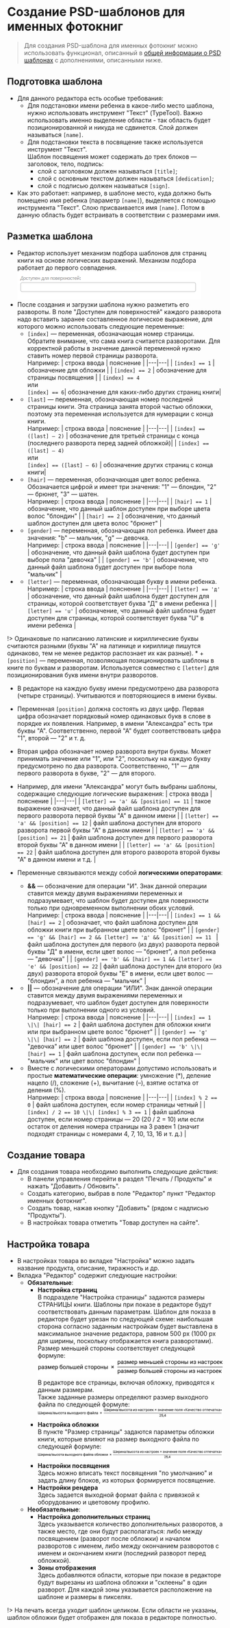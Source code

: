 # Создание PSD-шаблонов для именных фотокниг

> Для создания PSD-шаблона для именных фотокниг можно использовать функционал, описанный в [общей информации о PSD шаблонах](/design/psd-general) с дополнениями, описанными ниже.

## Подготовка шаблона
* Для данного редактора есть особые требования:
    + Для подстановки имени ребенка в какое-либо место шаблона, нужно использовать инструмент "Текст" (TypeTool). Важно использовать именно выделение области - так область будет позиционированной и никуда не сдвинется. Слой должен называться `[name]`.
    + Для подстановки текста в посвящение также используется инструмент "Текст".<br>Шаблон посвящения может содержать до трех блоков — заголовок, тело, подпись:
        - слой с заголовком должен называться `[title]`;
        - слой с основным текстом должен называться `[dedication]`;
        - слой с подписью должен называться `[sign]`.
* Как это работает: например, в шаблоне место, куда должно быть помещено имя ребенка (параметр `[name]`), выделяется с помощью инструмента "Текст". Слою присваивается имя `[name]`. Потом в данную область будет встраивать в соответствии с размерами имя.

## Разметка шаблона
* Редактор использует механизм подбора шаблонов для страниц книги на основе логических выражений. Механизм подбора работает до первого совпадения.
![](../_media/design/design31.png ':size=30%')
* После создания и загрузки шаблона нужно разметить его развороты. В поле "Доступен для поверхностей" каждого разворота надо вставить заранее составленное логическое выражение, для которого можно использовать следующие переменные:
    + `[index]` — переменная, обозначающая номер страницы.<br>Обратите внимание, что сама книга считается разворотами. Для корректной работы в значение данной переменной нужно ставить номер первой страницы разворота.<br>
    Например:
| строка ввода | пояснение |
|---|---|
| `[index] == 1` | обозначение для обложки |
| `[index] == 2` | обозначение для страницы посвящения |
| `[index] == 4`<br> или <br> `[index] == 6`| обозначение для каких-либо других страниц книги|
* 
    + `[last]` — переменная, обозначающая номер последней страницы книги. Эта страница занята второй частью обложки, поэтому эта переменная используется для нумерации с конца книги.<br>
Например:
| строка ввода | пояснение |
|---|---|
| `[index] == ([last] – 2)` | обозначение для третьей страницы с конца (последнего разворота перед задней обложкой)|
| `[index] == ([last] – 4)`<br> или<br> `[index] == ([last] – 6)` | обозначение других страниц с конца книги|
* 
    + `[hair]` — переменная, обозначающая цвет волос ребенка. Обозначается цифрой и имеет три значения: "1" —   блондин, "2" — брюнет, "3" — шатен.<br>
    Например:
| строка ввода | пояснение |
|---|---|
| `[hair] == 1` | обозначение, что данный шаблон доступен при выборе цвета волос "блондин" |
| `[hair] == 2` | обозначение, что данный шаблон доступен для цвета волос "брюнет" |
* 
    + `[gender]` — переменная, обозначающая пол ребенка. Имеет два значения: "b" — мальчик, "g" — девочка.<br>
    Например:
| строка ввода | пояснение |
|---|---|
| `[gender] == 'g'` | обозначение, что данный файл шаблона будет доступен при выборе пола "девочка" |
| `[gender] == 'b'` | обозначение, что данный файл шаблона будет доступен при выборе пола "мальчик" |
* 
    + `[letter]` — переменная, обозначающая букву в имени ребенка.<br>
    Например:
| строка ввода | пояснение |
|---|---|
| `[letter] == 'д'` | обозначение, что данный файл шаблона будет доступен для страницы, которой соответствует буква "Д" в имени ребенка |
| `[letter] == 'u'` | обозначение, что данный файл шаблона будет доступен для страницы, которой соответствует буква "U" в имени ребенка |

!> Одинаковые по написанию латинские и кириллические буквы считаются разными (буквы "А" на латинице и кириллице пишутся одинаково, тем не менее редактор распознает их как разные).
* 
    + `[position]` — переменная, позволяющая позиционировать шаблоны в книге по буквам и разворотам. Используется совместно с `[letter]` для позиционирования букв имени внутри разворотов.
* В редакторе на каждую букву имени предусмотрено два разворота (четыре страницы). Учитываются и повторяющиеся в имени буквы.
* Переменная `[position]` должна состоять из двух цифр. Первая цифра обозначает порядковый номер одинаковых букв в слове в порядке их появления. Например, в имени "Александра" есть три буквы "А". Соответственно, первой "А" будет соответствовать цифра "1", второй — "2" и т. д.
* Вторая цифра обозначает номер разворота внутри буквы. Может принимать значение или "1", или "2", поскольку на каждую букву предусмотрено по два разворота. Соответственно, "1" — для первого разворота в букве, "2" — для второго.
* Например, для имени "Александра" могут быть выбраны шаблоны, содержащие следующие логические выражения:
| строка ввода | пояснение |
|---|---|
| `[letter] == 'a' && [position] == 11` | такое выражение означает, что данный файл шаблона доступен для первого разворота первой буквы "А" в данном имени |
| `[letter] == 'a' && [position] == 12` | файл шаблона доступен для второго разворота первой буквы "А" в данном имени |
| `[letter] == 'a' && [position] == 21` | файл шаблона доступен для первого разворота второй буквы "А" в данном имени |
| `[letter] == 'a' && [position] == 22` | файл шаблона доступен для второго разворота второй буквы "А" в данном имени и т.д. |

* Переменные связываются между собой __логическими операторами__:
    + __&&__ — обозначение для операции "И". Знак данной операции ставится между двумя выражениями переменных и подразумевает, что шаблон будет доступен для поверхности только при одновременном выполнении обоих условий. <br>
    Например:
| строка ввода | пояснение |
|---|---|
| `[index] == 1 && [hair] == 2` | обозначает, что файл шаблона доступен для обложки книги при выбранном цвете волос "брюнет" |
| `[gender] == 'g' && [hair] == 2 && [letter] == 'д' && [position] == 11 ` | файл шаблона доступен для первого (из двух) разворота первой буквы "Д" в имени, если цвет волос — "брюнет", а пол ребенка — "девочка" |
| `[gender] == 'b' && [hair] == 1 && [letter] == 'е' && [position] == 22` | файл шаблона доступен для второго (из двух) разворота второй буквы "Е" в имени, если цвет волос — "блондин", а пол ребенка — "мальчик" |
* 
    + __\|\|__ — обозначение для операции "ИЛИ". Знак данной операции ставится между двумя выражениями переменных и подразумевает, что шаблон будет доступен для поверхности только при выполнении одного из условий. <br>
    Например:
| строка ввода | пояснение |
|---|---|
| `[index] == 1 \|\| [hair] == 2` | файл шаблона доступен для обложки книги или при выбранном цвете волос "брюнет" |
| `[gender] == 'g' \|\| [hair] == 2` | файл шаблона доступен, если пол ребенка — "девочка" или цвет волос "брюнет" |
| `[gender] == 'b' \|\| [hair] == 1` | файл шаблона доступен, если пол ребенка — "мальчик" или цвет волос "блондин" |

* 
    + Вместе с логическими операторами допустимо использовать и простые __математические операции__: умножение (\*), деление нацело (/), сложение (+), вычитание (–), взятие остатка от деления (%). <br>
    Например:
| строка ввода | пояснение |
|---|---|
| `[index] % 2 == 0` | файл шаблона доступен, если номер страницы четный |
| `[index] / 2 == 10 \|\| [index] % 3 == 1` | файл шаблона доступен, если номер страницы — 20 (20 / 2 = 10) или если остаток от деления номера страницы на 3 равен 1 (значит подходят страницы с номерами 4, 7, 10, 13, 16 и т. д.) |

## Создание товара
* Для создания товара необходимо выполнить следующие действия:
    + В панели управления перейти в раздел "Печать / Продукты" и нажать "Добавить / Обновить".
    + Создать категорию, выбрав в поле "Редактор" пункт "Редактор именных фотокниг".
    + Создать товар, нажав кнопку "Добавить" (рядом с надписью "Продукты").
    + В настройках товара отметить "Товар доступен на сайте".

## Настройка товара
* В настройках товара во вкладке "Настройка" можно задать название продукта, описание, тиражность и др.
* Вкладка "Редактор" содержит следующие настройки:
    + __Обязательные__:
        - __Настройка страниц__  
        В подразделе "Настройка страницы" задаются размеры СТРАНИЦЫ книги. Шаблоны при показе в редакторе будут соответствовать данным параметрам.
        Шаблон для показа в редакторе будет урезан по следующей схеме: наибольшая сторона согласно заданным настройкам будет выставлена в максимальное значение редактора, равном 500 px (1000 px для ширины, поскольку отображается книга разворотами).<br>Размер меньшей стороны соответствует следующей формуле:
        ![](../_media/design/design32.png)
        В редакторе все страницы, включая обложку, приводятся к данным размерам.<br>Также заданные размеры определяют размер выходного файла по следующей формуле:
        ![](../_media/design/design33.png)
        - __Настройка обложки__  
        В пункте "Размер страницы" задаются параметры обложки книги, которые влияют на размер выходного файла по следующей формуле:
        ![](../_media/design/design34.png)
        - __Настройки посвящения__  
        Здесь можно вписать текст посвящения "по умолчанию" и задать длину блоков, из которых формируется посвящение.
        - __Настройки рендера__ <br>
        Здесь задается выходной формат файла с привязкой к оборудованию и цветовому профилю.
    + __Необязательные__:
        - __Настройка дополнительных страниц__  
        Здесь указывается количество дополнительных разворотов, а также место, где они будут располагаться: либо между посвящением (разворот после обложки) и началом разворотов с именем, либо между окончанием разворотов с именем и окончанием книги (последний разворот перед обложкой).
        - __Зоны отображения__   
        Здесь добавляются области, которые при показе в редакторе будут вырезаны из шаблона обложки и "склеены" в один разворот. Для каждой зоны указывается расположение на шаблоне и размеры в пикселях.

!> На печать всегда уходит шаблон целиком. Если области не указаны, шаблон обложки будет отображен для показа в редакторе полностью.